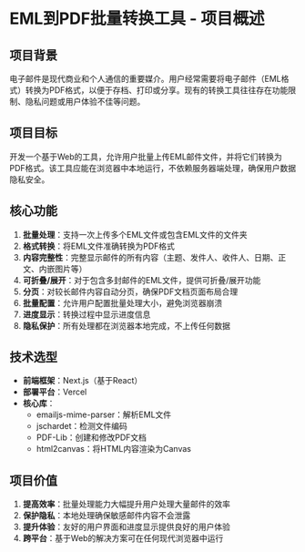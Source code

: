 # EML到PDF批量转换工具 - 项目概述

## 项目背景

电子邮件是现代商业和个人通信的重要媒介。用户经常需要将电子邮件（EML格式）转换为PDF格式，以便于存档、打印或分享。现有的转换工具往往存在功能限制、隐私问题或用户体验不佳等问题。

## 项目目标

开发一个基于Web的工具，允许用户批量上传EML邮件文件，并将它们转换为PDF格式。该工具应能在浏览器中本地运行，不依赖服务器端处理，确保用户数据隐私安全。

## 核心功能

1. **批量处理**：支持一次上传多个EML文件或包含EML文件的文件夹
2. **格式转换**：将EML文件准确转换为PDF格式
3. **内容完整性**：完整显示邮件的所有内容（主题、发件人、收件人、日期、正文、内嵌图片等）
4. **可折叠/展开**：对于包含多封邮件的EML文件，提供可折叠/展开功能
5. **分页**：对较长邮件内容自动分页，确保PDF文档页面布局合理
6. **批量配置**：允许用户配置批量处理大小，避免浏览器崩溃
7. **进度显示**：转换过程中显示进度信息
8. **隐私保护**：所有处理都在浏览器本地完成，不上传任何数据

## 技术选型

- **前端框架**：Next.js（基于React）
- **部署平台**：Vercel
- **核心库**：
  - emailjs-mime-parser：解析EML文件
  - jschardet：检测文件编码
  - PDF-Lib：创建和修改PDF文档
  - html2canvas：将HTML内容渲染为Canvas

## 项目价值

1. **提高效率**：批量处理能力大幅提升用户处理大量邮件的效率
2. **保护隐私**：本地处理确保敏感邮件内容不会泄露
3. **提升体验**：友好的用户界面和进度显示提供良好的用户体验
4. **跨平台**：基于Web的解决方案可在任何现代浏览器中运行 